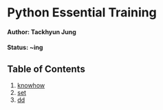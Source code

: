 # Python Essential Training

#### Author: Tackhyun Jung

#### Status: ~ing

## Table of Contents

1. [knowhow](https://github.com/takhyun12/Python-Essential-Training/blob/main/knowhow.md)
2. [set](https://github.com/takhyun12/Python-Essential-Training/blob/main/set.md)
3. [dd](https://github.com/takhyun12/Python-Essential-Training/blob/main/set.md)

